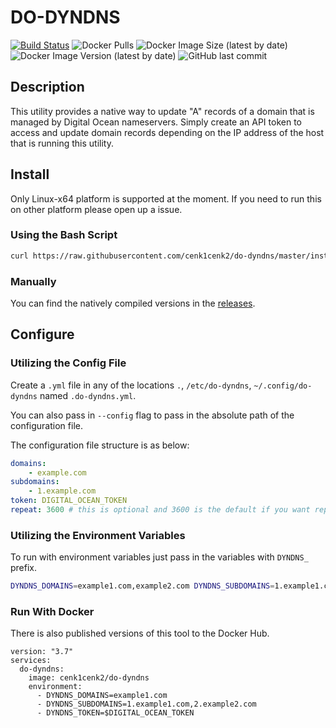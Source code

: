 # DO-DYNDNS

[![Build Status](https://drone.kilic.dev/api/badges/cenk1cenk2/do-dyndns/status.svg)](https://drone.kilic.dev/cenk1cenk2/do-dyndns)
![Docker Pulls](https://img.shields.io/docker/pulls/cenk1cenk2/do-dyndns)
![Docker Image Size (latest by date)](https://img.shields.io/docker/image-size/cenk1cenk2/do-dyndns)
![Docker Image Version (latest by date)](https://img.shields.io/docker/v/cenk1cenk2/do-dyndns)
![GitHub last commit](https://img.shields.io/github/last-commit/cenk1cenk2/do-dyndns)

<!-- toc -->
<!-- tocstop -->

## Description

This utility provides a native way to update "A" records of a domain that is managed by Digital Ocean nameservers. Simply create an API token to access and update domain records depending on the IP address of the host that is running this utility.

## Install

Only Linux-x64 platform is supported at the moment. If you need to run this on other platform please open up a issue.

### Using the Bash Script

```bash
curl https://raw.githubusercontent.com/cenk1cenk2/do-dyndns/master/install.sh | bash
```

### Manually

You can find the natively compiled versions in the [releases](https://github.com/cenk1cenk2/do-dyndns/releases/latest).

## Configure

### Utilizing the Config File

Create a `.yml` file in any of the locations `.`, `/etc/do-dyndns`, `~/.config/do-dyndns` named `.do-dyndns.yml`.

You can also pass in `--config` flag to pass in the absolute path of the configuration file.

The configuration file structure is as below:

```yaml
domains:
	- example.com
subdomains:
	- 1.example.com
token: DIGITAL_OCEAN_TOKEN
repeat: 3600 # this is optional and 3600 is the default if you want repeat
```

### Utilizing the Environment Variables

To run with environment variables just pass in the variables with `DYNDNS_` prefix.

```bash
DYNDNS_DOMAINS=example1.com,example2.com DYNDNS_SUBDOMAINS=1.example1.com,2.example2.com DYNDNS_TOKEN=$DIGITAL_OCEAN_TOKEN do-dyndns
```

### Run With Docker

There is also published versions of this tool to the Docker Hub.

```docker
version: "3.7"
services:
  do-dyndns:
    image: cenk1cenk2/do-dyndns
    environment:
      - DYNDNS_DOMAINS=example1.com
      - DYNDNS_SUBDOMAINS=1.example1.com,2.example2.com
      - DYNDNS_TOKEN=$DIGITAL_OCEAN_TOKEN
```
